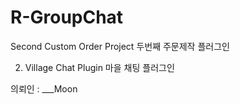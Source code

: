 # R-GroupChat
Second Custom Order Project
   두번째 주문제작 플러그인

   2. Village Chat Plugin
   마을 채팅 플러그인

   의뢰인 : ___Moon

